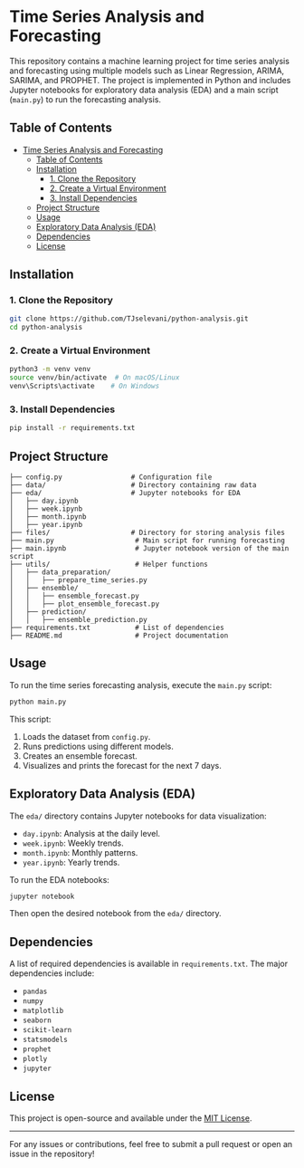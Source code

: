 # Time Series Analysis and Forecasting

This repository contains a machine learning project for time series analysis and forecasting using multiple models such as Linear Regression, ARIMA, SARIMA, and PROPHET. The project is implemented in Python and includes Jupyter notebooks for exploratory data analysis (EDA) and a main script (`main.py`) to run the forecasting analysis.

## Table of Contents

- [Time Series Analysis and Forecasting](#time-series-analysis-and-forecasting)
  - [Table of Contents](#table-of-contents)
  - [Installation](#installation)
    - [1. Clone the Repository](#1-clone-the-repository)
    - [2. Create a Virtual Environment](#2-create-a-virtual-environment)
    - [3. Install Dependencies](#3-install-dependencies)
  - [Project Structure](#project-structure)
  - [Usage](#usage)
  - [Exploratory Data Analysis (EDA)](#exploratory-data-analysis-eda)
  - [Dependencies](#dependencies)
  - [License](#license)

## Installation

### 1. Clone the Repository

```sh
git clone https://github.com/TJselevani/python-analysis.git
cd python-analysis
```

### 2. Create a Virtual Environment

```sh
python3 -m venv venv
source venv/bin/activate  # On macOS/Linux
venv\Scripts\activate    # On Windows
```

### 3. Install Dependencies

```sh
pip install -r requirements.txt
```

## Project Structure

```
├── config.py                 # Configuration file
├── data/                     # Directory containing raw data
├── eda/                      # Jupyter notebooks for EDA
│   ├── day.ipynb
│   ├── week.ipynb
│   ├── month.ipynb
│   ├── year.ipynb
├── files/                    # Directory for storing analysis files
├── main.py                    # Main script for running forecasting
├── main.ipynb                 # Jupyter notebook version of the main script
├── utils/                     # Helper functions
│   ├── data_preparation/
│   │   ├── prepare_time_series.py
│   ├── ensemble/
│   │   ├── ensemble_forecast.py
│   │   ├── plot_ensemble_forecast.py
│   ├── prediction/
│   │   ├── ensemble_prediction.py
├── requirements.txt           # List of dependencies
├── README.md                  # Project documentation
```

## Usage

To run the time series forecasting analysis, execute the `main.py` script:

```sh
python main.py
```

This script:

1. Loads the dataset from `config.py`.
2. Runs predictions using different models.
3. Creates an ensemble forecast.
4. Visualizes and prints the forecast for the next 7 days.

## Exploratory Data Analysis (EDA)

The `eda/` directory contains Jupyter notebooks for data visualization:

- `day.ipynb`: Analysis at the daily level.
- `week.ipynb`: Weekly trends.
- `month.ipynb`: Monthly patterns.
- `year.ipynb`: Yearly trends.

To run the EDA notebooks:

```sh
jupyter notebook
```

Then open the desired notebook from the `eda/` directory.

## Dependencies

A list of required dependencies is available in `requirements.txt`. The major dependencies include:

- `pandas`
- `numpy`
- `matplotlib`
- `seaborn`
- `scikit-learn`
- `statsmodels`
- `prophet`
- `plotly`
- `jupyter`

## License

This project is open-source and available under the [MIT License](LICENSE).

---

For any issues or contributions, feel free to submit a pull request or open an issue in the repository!
